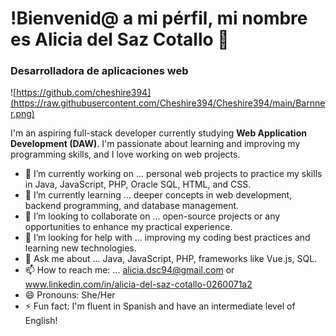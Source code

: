 
# !Bienvenid@ a mi pérfil, mi nombre es Alicia del Saz Cotallo 👋
### Desarrolladora de aplicaciones web 
![https://github.com/cheshire394](https://raw.githubusercontent.com/Cheshire394/Cheshire394/main/Barnner.png)

I'm an aspiring full-stack developer currently studying **Web Application Development (DAW)**. I'm passionate about learning and improving my programming skills, and I love working on web projects.

- 🔭 I’m currently working on ... personal web projects to practice my skills in Java, JavaScript, PHP, Oracle SQL, HTML, and CSS.
- 🌱 I’m currently learning ... deeper concepts in web development, backend programming, and database management.
- 👯 I’m looking to collaborate on ... open-source projects or any opportunities to enhance my practical experience.
- 🤔 I’m looking for help with ... improving my coding best practices and learning new technologies.
- 💬 Ask me about ... Java, JavaScript, PHP, frameworks like Vue.js, SQL.
- 📫 How to reach me: ... alicia.dsc94@gmail.com or www.linkedin.com/in/alicia-del-saz-cotallo-0260071a2
- 😄 Pronouns: She/Her
- ⚡ Fun fact: I'm fluent in Spanish and have an intermediate level of English!

